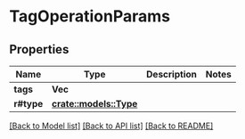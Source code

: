 # TagOperationParams

## Properties

Name | Type | Description | Notes
------------ | ------------- | ------------- | -------------
**tags** | **Vec<String>** |  | 
**r#type** | [**crate::models::Type**](Type.md) |  | 

[[Back to Model list]](../README.md#documentation-for-models) [[Back to API list]](../README.md#documentation-for-api-endpoints) [[Back to README]](../README.md)



